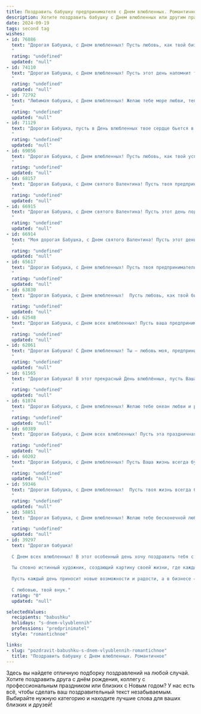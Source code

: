 ```yaml
---
title: Поздравить бабушку предпринимателя с Днем влюбленных. Романтичное
description: Хотите поздравить бабушку с Днем влюбленных или другим праздником? Наш ИИ создаст незабываемое поздравление, а вы обязательно выделитесь среди других.  
date: 2024-09-19
tags: second tag
wishes:
- id: 76886
  text: "Дорогая Бабушка, с Днем влюбленных! Пусть любовь, как твой бизнес, процветает, принося радость и успех. Пусть каждый день будет наполнен нежностью и заботой!
  "
  rating: "undefined"
  updated: "null"
- id: 74110
  text: "Дорогая Бабушка, с Днем влюбленных! Пусть этот день напомнит тебе о том, как сильно мы тебя любим, и подарит теплую романтику, как в твоей юности. Желаем тебе огромного счастья, прекрасных мгновений и крепкого здоровья. Пусть твоя предпринимательская жилка всегда приносит удачу и вдохновение!
  "
  rating: "undefined"
  updated: "null"
- id: 72792
  text: "Любимая бабушка, с Днем влюбленных! Желаю тебе море любви, тепла и радости, пусть твоя предпринимательская жилка приносит тебе только успех и процветание, а сердце всегда будет переполнено любовью и счастьем!
  "
  rating: "undefined"
  updated: "null"
- id: 71129
  text: "Дорогая Бабушка, пусть в День влюбленных твое сердце бьется в унисон с духом предпринимательства, и пусть каждый день будет полон любви, счастья и новых успехов! 💖
  "
  rating: "undefined"
  updated: "null"
- id: 69056
  text: "Дорогая Бабушка, с Днем влюбленных! Пусть любовь, как твой успешный бизнес, процветает и приносит только радость, вдохновение и счастливые моменты!
  "
  rating: "undefined"
  updated: "null"
- id: 68157
  text: "Дорогая Бабушка, с Днем святого Валентина! Пусть твоя предпринимательская жилка всегда будет полна вдохновения, а сердце - переполнено любовью и счастьем! ❤️
  "
  rating: "undefined"
  updated: "null"
- id: 66915
  text: "Дорогая Бабушка, с Днем святого Валентина! Пусть этот день подарит тебе столько же любви и тепла, сколько ты даришь нам всю свою жизнь. Пусть твоя предпринимательская жилка всегда приносит удачу и вдохновение, а любовь и забота окружают тебя каждый день.
  "
  rating: "undefined"
  updated: "null"
- id: 66914
  text: "Моя дорогая Бабушка, с Днем святого Валентина! Пусть этот день, полный любви и романтики, принесет тебе море счастья и нежности. Ты — удивительная женщина, и я всегда восхищаюсь твоей энергией и умением идти вперед, как настоящий предприниматель. Спасибо тебе за все!
  "
  rating: "undefined"
  updated: "null"
- id: 65617
  text: "Дорогая Бабушка, с Днем влюбленных! Пусть твоя предпринимательская жилка и  неповторимый шарм  приносят тебе море любви и счастья, а каждое утро  наполняет  сердце светлой радостью.
  "
  rating: "undefined"
  updated: "null"
- id: 63830
  text: "Дорогая Бабушка, с Днем влюбленных!  Пусть любовь, как твой бизнес, процветает и дарит тебе только радость и тепло!
  "
  rating: "undefined"
  updated: "null"
- id: 62548
  text: "Дорогая Бабушка, с Днем всех влюбленных! Пусть ваша предпринимательская жилка всегда цветет, а сердце бьется в унисон с любовью и успехом!
  "
  rating: "undefined"
  updated: "null"
- id: 62061
  text: "Дорогая Бабушка! С Днем влюбленных! Ты — любовь моя, предпринимательская муза, источник вдохновения и тепла. Желаю тебе вечной молодости духа, любви, которая с годами только крепнет, и процветания твоему делу!
  "
  rating: "undefined"
  updated: "null"
- id: 61565
  text: "Дорогая Бабушка! В этот прекрасный День влюблённых, пусть Ваша предпринимательская душа будет полна вдохновения, а сердце — нежной любовью! Пусть каждый день дарит Вам новые возможности и незабываемые моменты счастья.
  "
  rating: "undefined"
  updated: "null"
- id: 61074
  text: "Дорогая Бабушка, с Днем влюбленных! Желаю тебе океан любви и радости, пусть сердце твое всегда будет наполнено теплотой и счастьем. Ты - настоящая предпринимательница жизни, создающая уют и гармонию, и пусть все твои начинания будут успешными, словно  прекрасная роза, распускающаяся весной.
  "
  rating: "undefined"
  updated: "null"
- id: 60389
  text: "Дорогая Бабушка, с Днем всех влюбленных! Пусть эта праздничная атмосфера любви и романтики напомнит тебе о том, что твоя предпринимательская жилка, твоя энергия и страсть — настоящая любовь к своему делу! Желаю тебе океана вдохновения, процветания и, конечно же, настоящей  любви в твоей жизни! ❤️
  "
  rating: "undefined"
  updated: "null"
- id: 60202
  text: "Дорогая Бабушка, с Днем влюбленных! Пусть Ваша жизнь всегда будет наполнена любовью, как прекрасный бизнес, который Вы создали. Желаю Вам новых вдохновляющих идей, процветания и, конечно же, много-много счастья!
  "
  rating: "undefined"
  updated: "null"
- id: 59346
  text: "Дорогая Бабушка, с Днем влюбленных!  Пусть твоя жизнь всегда будет наполнена любовью, как твоё сердце -  теплотой и заботой о близких. Счастья, радости и нескончаемой энергии, как у настоящего предпринимателя!
  "
  rating: "undefined"
  updated: "null"
- id: 58851
  text: "Дорогая Бабушка, с Днем влюбленных! Желаю тебе бесконечной любви, ярких красок жизни и вдохновения в твоих предпринимательских начинаниях. Пусть сердце всегда будет полным радости, а бизнес процветает!
  "
  rating: "undefined"
  updated: "null"
- id: 39297
  text: "Дорогая бабушка!
  
  С Днем всех влюбленных! В этот особенный день хочу поздравить тебя с тем, что ты являешься не только замечательной бабушкой, но и удивительной женщиной, в сердце которой живет тепло и любовь. Ты всегда вдохновляла нас, показывая, как важно следовать своим мечтам и страстно заниматься любимым делом.
  
  Ты словно истинный художник, создающий картину своей жизни, где каждый штрих наполнен смыслом и гармонией. Пусть в этот день твое сердце расцветает от счастья, а рядом будут только верные и любящие люди, которые ценят твою доброту и мудрость.
  
  Пусть каждый день приносит новые возможности и радости, а в бизнесе — успех и процветание. Желаю тебе здоровья, счастья и безграничной любви, ведь ты заслуживаешь самого лучшего!
  
  С любовью, твой внук."
  rating: "0"
  updated: "null"

selectedValues:
  recipients: "babushku"
  holidays: "s-dnem-vlyublennih"
  professions: "predprinimatel"
  style: "romantichnoe"

links:
- slug: "pozdravit-babushku-s-dnem-vlyublennih-romantichnoe"
  title: "Поздравить бабушку с Днем влюбленных. Романтичное"
---
```


Здесь вы найдете отличную подборку поздравлений на любой случай. 
Хотите поздравить друга с днём рождения, коллегу с профессиональным праздником или близких с Новым годом? У нас есть всё, чтобы сделать ваш поздравительный текст незабываемым. Выбирайте нужную категорию и находите лучшие слова для ваших близких и друзей!
